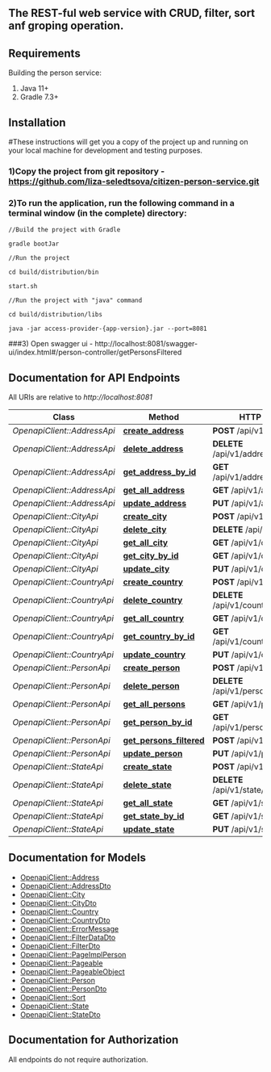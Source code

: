
## The REST-ful web service with CRUD, filter, sort anf groping operation.

## Requirements

Building the person service:
1. Java 11+
2. Gradle 7.3+

## Installation
#These instructions will get you a copy of the project up and running on your local machine for development and testing purposes.

### 1)Copy the project from git repository - https://github.com/liza-seledtsova/citizen-person-service.git

### 2)To run the application, run the following command in a terminal window (in the complete) directory:

```
//Build the project with Gradle

gradle bootJar
```
```
//Run the project

cd build/distribution/bin

start.sh
```
```
//Run the project with "java" command

cd build/distribution/libs

java -jar access-provider-{app-version}.jar --port=8081
```
###3) Open swagger ui - http://localhost:8081/swagger-ui/index.html#/person-controller/getPersonsFiltered



## Documentation for API Endpoints

All URIs are relative to *http://localhost:8081*

Class | Method                                                             | HTTP request | Description
------------ |--------------------------------------------------------------------| ------------- | -------------
*OpenapiClient::AddressApi* | [**create_address**](gen/docs/AddressApi.md#create_address)        | **POST** /api/v1/address |
*OpenapiClient::AddressApi* | [**delete_address**](gen/docs/AddressApi.md#delete_address)            | **DELETE** /api/v1/address/{addressId} |
*OpenapiClient::AddressApi* | [**get_address_by_id**](gen/docs/AddressApi.md#get_address_by_id)      | **GET** /api/v1/address/{addressId} |
*OpenapiClient::AddressApi* | [**get_all_address**](gen/docs/AddressApi.md#get_all_address)          | **GET** /api/v1/address |
*OpenapiClient::AddressApi* | [**update_address**](gen/docs/AddressApi.md#update_address)            | **PUT** /api/v1/address |
*OpenapiClient::CityApi* | [**create_city**](gen/docs/CityApi.md#create_city)                     | **POST** /api/v1/city |
*OpenapiClient::CityApi* | [**delete_city**](gen/docs/CityApi.md#delete_city)                     | **DELETE** /api/v1/city/{cityId} |
*OpenapiClient::CityApi* | [**get_all_city**](gen/docs/CityApi.md#get_all_city)                   | **GET** /api/v1/city |
*OpenapiClient::CityApi* | [**get_city_by_id**](gen/docs/CityApi.md#get_city_by_id)               | **GET** /api/v1/city/{cityId} |
*OpenapiClient::CityApi* | [**update_city**](gen/docs/CityApi.md#update_city)                     | **PUT** /api/v1/city |
*OpenapiClient::CountryApi* | [**create_country**](gen/docs/CountryApi.md#create_country)            | **POST** /api/v1/country |
*OpenapiClient::CountryApi* | [**delete_country**](gen/docs/CountryApi.md#delete_country)            | **DELETE** /api/v1/country/{countyId} |
*OpenapiClient::CountryApi* | [**get_all_country**](gen/docs/CountryApi.md#get_all_country)          | **GET** /api/v1/country |
*OpenapiClient::CountryApi* | [**get_country_by_id**](gen/docs/CountryApi.md#get_country_by_id)      | **GET** /api/v1/country/{countryId} |
*OpenapiClient::CountryApi* | [**update_country**](gen/docs/CountryApi.md#update_country)            | **PUT** /api/v1/country |
*OpenapiClient::PersonApi* | [**create_person**](dgen/ocs/PersonApi.md#create_person)               | **POST** /api/v1/persons |
*OpenapiClient::PersonApi* | [**delete_person**](gen/docs/PersonApi.md#delete_person)               | **DELETE** /api/v1/persons/{personsId} |
*OpenapiClient::PersonApi* | [**get_all_persons**](gen/docs/PersonApi.md#get_all_persons)           | **GET** /api/v1/persons |
*OpenapiClient::PersonApi* | [**get_person_by_id**](gen/docs/PersonApi.md#get_person_by_id)         | **GET** /api/v1/persons/{personsId} |
*OpenapiClient::PersonApi* | [**get_persons_filtered**](gen/docs/PersonApi.md#get_persons_filtered) | **POST** /api/v1/persons/filter |
*OpenapiClient::PersonApi* | [**update_person**](gen/docs/PersonApi.md#update_person)               | **PUT** /api/v1/persons |
*OpenapiClient::StateApi* | [**create_state**](gen/docs/StateApi.md#create_state)                  | **POST** /api/v1/state |
*OpenapiClient::StateApi* | [**delete_state**](gen/docs/StateApi.md#delete_state)                  | **DELETE** /api/v1/state/{stateId} |
*OpenapiClient::StateApi* | [**get_all_state**](gen/docs/StateApi.md#get_all_state)                | **GET** /api/v1/state |
*OpenapiClient::StateApi* | [**get_state_by_id**](gen/docs/StateApi.md#get_state_by_id)            | **GET** /api/v1/state/{stateId} |
*OpenapiClient::StateApi* | [**update_state**](gen/docs/StateApi.md#update_state)                  | **PUT** /api/v1/state |


## Documentation for Models

- [OpenapiClient::Address](gen/docs/Address.md)
- [OpenapiClient::AddressDto](gen/docs/AddressDto.md)
- [OpenapiClient::City](gen/docs/City.md)
- [OpenapiClient::CityDto](gen/docs/CityDto.md)
- [OpenapiClient::Country](gen/docs/Country.md)
- [OpenapiClient::CountryDto](gen/docs/CountryDto.md)
- [OpenapiClient::ErrorMessage](gen/docs/ErrorMessage.md)
- [OpenapiClient::FilterDataDto](gen/docs/FilterDataDto.md)
- [OpenapiClient::FilterDto](gen/docs/FilterDto.md)
- [OpenapiClient::PageImplPerson](gen/docs/PageImplPerson.md)
- [OpenapiClient::Pageable](gen/docs/Pageable.md)
- [OpenapiClient::PageableObject](gen/docs/PageableObject.md)
- [OpenapiClient::Person](gen/docs/Person.md)
- [OpenapiClient::PersonDto](gen/docs/PersonDto.md)
- [OpenapiClient::Sort](gen/docs/Sort.md)
- [OpenapiClient::State](gen/docs/State.md)
- [OpenapiClient::StateDto](gen/docs/StateDto.md)


## Documentation for Authorization

All endpoints do not require authorization.

